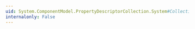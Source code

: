 ```yaml
---
uid: System.ComponentModel.PropertyDescriptorCollection.System#Collections#ICollection#Count
internalonly: False
---
```

